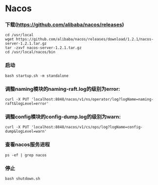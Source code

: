 # Nacos
### 下载(https://github.com/alibaba/nacos/releases)
```
cd /usr/local
wget https://github.com/alibaba/nacos/releases/download/1.2.1/nacos-server-1.2.1.tar.gz
tar -zxvf nacos-server-1.2.1.tar.gz
cd /usr/local/nacos/bin
```
### 启动
`bash startup.sh -m standalone`
### 调整naming模块的naming-raft.log的级别为error:
`curl -X PUT 'localhost:8848/nacos/v1/ns/operator/log?logName=naming-raft&logLevel=error'`
### 调整config模块的config-dump.log的级别为warn:
`curl -X PUT 'localhost:8848/nacos/v1/cs/ops/log?logName=config-dump&logLevel=warn'`
### 查看nacos服务进程
`ps -ef | grep nacos`
### 停止
`bash shutdown.sh`
